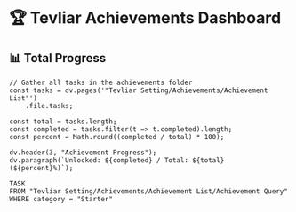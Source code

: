 # 🏆 Tevliar Achievements Dashboard

## 📊 Total Progress

```dataviewjs
// Gather all tasks in the achievements folder
const tasks = dv.pages('"Tevliar Setting/Achievements/Achievement List"')
    .file.tasks;

const total = tasks.length;
const completed = tasks.filter(t => t.completed).length;
const percent = Math.round((completed / total) * 100);

dv.header(3, "Achievement Progress");
dv.paragraph(`Unlocked: ${completed} / Total: ${total} (${percent}%)`);
```

```dataview
TASK
FROM "Tevliar Setting/Achievements/Achievement List/Achievement Query"
WHERE category = "Starter"
```